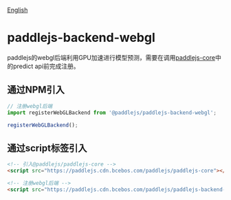 [English](./README.md)
# paddlejs-backend-webgl

paddlejs的webgl后端利用GPU加速进行模型预测，需要在调用[paddlejs-core](../paddlejs-core/README_cn.md)中的predict api前完成注册。

## 通过NPM引入

```js
// 注册webgl后端
import registerWebGLBackend from '@paddlejs/paddlejs-backend-webgl';

registerWebGLBackend();
```

## 通过script标签引入

```html
<!-- 引入@paddlejs/paddlejs-core -->
<script src="https://paddlejs.cdn.bcebos.com/paddlejs/paddlejs-core"></script>

<!-- 注册webgl后端 -->
<script src="https://paddlejs.cdn.bcebos.com/paddlejs/paddlejs-backend-webgl"></script>
```